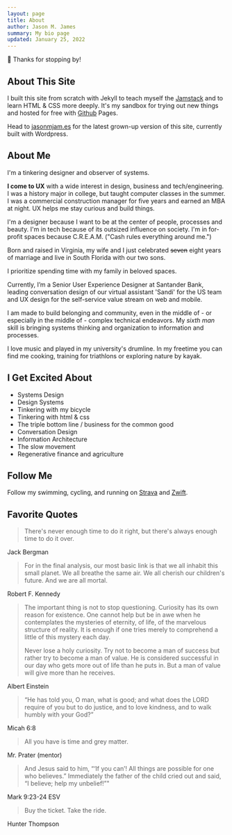 ```yaml
---
layout: page
title: About
author: Jason M. James
summary: My bio page
updated: January 25, 2022
---
```


👋 Thanks for stopping by!

## About This Site

I built this site from scratch with Jekyll to teach myself the [Jamstack](https://jamstack.org/) and to learn HTML & CSS more deeply.  It's my sandbox for trying out new things and hosted for free with [Github](https://github.com/jas0nmjames/jas0nmjames.github.io) Pages.

Head to [jasonmjam.es](https://jasonmjam.es/) for the latest grown-up version of this site, currently built with Wordpress.

## About Me

I'm a tinkering designer and observer of systems.

**I come to UX** with a wide interest in design, business and tech/engineering.  I was a history major in college, but taught computer classes in the summer.  I was a commercial construction manager for five years and earned an MBA at night.  UX helps me stay curious and build things.

I'm a designer because I want to be at the center of people, processes and beauty.  I'm in tech because of its outsized influence on society.  I'm in for-profit spaces because C.R.E.A.M. ("Cash rules everything around me.")

Born and raised in Virginia, my wife and I just celebrated ~~seven~~ eight years of marriage and live in South Florida with our two sons.

I prioritize spending time with my family in beloved spaces.

<!--
Most recently I designed, developed and curated a fintech startup's chatbot.  Before that, I was the lead designer & PM for a small agency with work including redesign of a Fortune 500's global trading platform.
-->

Currently, I’m a Senior User Experience Designer at Santander Bank, leading conversation design of our virtual assistant 'Sandi' for the US team and UX design for the self-service value stream on web and mobile.

I am made to build belonging and community, even in the middle of - or especially in the middle of - complex technical endeavors.  My *sixth man* skill is bringing systems thinking and organization to information and processes.

I love music and played in my university's drumline.  In my freetime you can find me cooking, training for triathlons or exploring nature by kayak.

## I Get Excited About

- Systems Design
- Design Systems
- Tinkering with my bicycle
- Tinkering with html & css
- The triple bottom line / business for the common good
- Conversation Design
- Information Architecture
- The slow movement
- Regenerative finance and agriculture

## Follow Me

Follow my swimming, cycling, and running on [Strava](https://www.strava.com/athletes/22708041) and [Zwift](https://www.zwift.com/athlete/2694516).

## Favorite Quotes

> There's never enough time to do it right, but there's always enough time to do it over.

Jack Bergman

> For in the final analysis, our most basic link is that we all inhabit this small planet. We all breathe the same air. We all cherish our children's future. And we are all mortal.

Robert F. Kennedy

> The important thing is not to stop questioning. Curiosity has its own reason for existence. One cannot help but be in awe when he contemplates the mysteries of eternity, of life, of the marvelous structure of reality. It is enough if one tries merely to comprehend a little of this mystery each day.
>
> Never lose a holy curiosity. Try not to become a man of success but rather try to become a man of value. He is considered successful in our day who gets more out of life than he puts in. But a man of value will give more than he receives.

Albert Einstein

> “He has told you, O man, what is good;
> and what does the LORD require of you
> but to do justice, and to love kindness,
> and to walk humbly with your God?”

Micah 6:8

> All you have is time and grey matter.

Mr. Prater (mentor)

> And Jesus said to him, “‘If you can’! All things are possible for one who believes.” Immediately the father of the child cried out and said, “I believe; help my unbelief!”"

Mark 9:23-24 ESV

> Buy the ticket.  Take the ride.

Hunter Thompson
